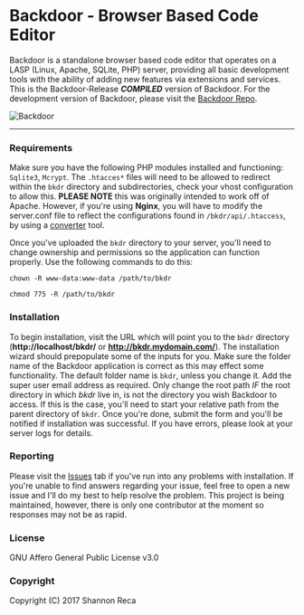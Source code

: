 # Backdoor - Browser Based Code Editor

Backdoor is a standalone browser based code editor that operates on a LASP (Linux, Apache, SQLite, PHP) server, providing all basic development tools with the ability of adding new features via extensions and services. This is the Backdoor-Release __*COMPILED*__ version of Backdoor. For the development version of Backdoor, please visit the [Backdoor Repo](https://github.com/RecaMedia/Backdoor).

![Backdoor][screenshot]

----

### Requirements

Make sure you have the following PHP modules installed and functioning: `Sqlite3`, `Mcrypt`. The `.htacces*` files will need to be allowed to redirect within the `bkdr` directory and subdirectories, check your vhost configuration to allow this. **PLEASE NOTE** this was originally intended to work off of Apache. However, if you're using **Nginx**, you will have to modify the server.conf file to reflect the configurations found in `/bkdr/api/.htaccess`, by using a [converter](https://winginx.com/en/htaccess) tool.

Once you've uploaded the `bkdr` directory to your server, you'll need to change ownership and permissions so the application can function properly. Use the following commands to do this:

`chown -R www-data:www-data /path/to/bkdr`

`chmod 775 -R /path/to/bkdr`

### Installation

To begin installation, visit the URL which will point you to the `bkdr` directory (__http://localhost/bkdr/__ or __http://bkdr.mydomain.com/__). The installation wizard should prepopulate some of the inputs for you. Make sure the folder name of the Backdoor application is correct as this may effect some functionality. The default folder name is `bkdr`, unless you change it. Add the super user email address as required. Only change the root path *IF* the root directory in which *bkdr* live in, is not the directory you wish Backdoor to access. If this is the case, you'll need to start your relative path from the parent directory of `bkdr`. Once you're done, submit the form and you'll be notified if installation was successful. If you have errors, please look at your server logs for details.

### Reporting

Please visit the [Issues](https://github.com/RecaMedia/Backdoor-Release/issues) tab if you've run into any problems with installation. If you're unable to find answers regarding your issue, feel free to open a new issue and I'll do my best to help resolve the problem. This project is being maintained, however, there is only one contributor at the moment so responses may not be as rapid.

### License

GNU Affero General Public License v3.0

### Copyright

Copyright (C) 2017 Shannon Reca

[screenshot]: /screenshot_v2-2.png "Backdoor v2"
